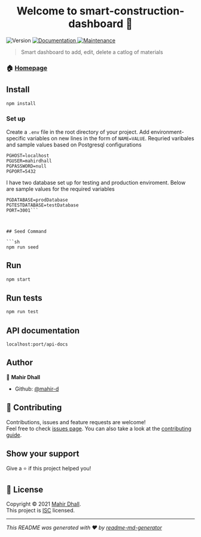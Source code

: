 <h1 align="center">Welcome to smart-construction-dashboard 👋</h1>
<p>
  <img alt="Version" src="https://img.shields.io/badge/version-1.0.0-blue.svg?cacheSeconds=2592000" />
  <a href="localhost:{port}/api-docs" target="_blank">
    <img alt="Documentation" src="https://img.shields.io/badge/documentation-yes-brightgreen.svg" />
  </a>
  <a href="https://github.com/mahir-d/smart-construction-dashboard/graphs/commit-activity" target="_blank">
    <img alt="Maintenance" src="https://img.shields.io/badge/Maintained%3F-yes-green.svg" />
  </a>
</p>

> Smart dashboard to add, edit, delete a catlog of materials

### 🏠 [Homepage](https://github.com/mahir-d/smart-construction-dashboard#readme)

## Install

```sh
npm install
```

### Set up
Create a `.env` file in the root directory of your project. Add
environment-specific variables on new lines in the form of `NAME=VALUE`.
Requried varibales and sample values based on Postgresql configurations
```dosini
PGHOST=localhost
PGUSER=mahirdhall
PGPASSWORD=null
PGPORT=5432
```
I have two database set up for testing and production enviroment.
Below are sample values for the required variables
```dosini
PGDATABASE=prodDatabase
PGTESTDATABASE=testDatabase
PORT=3001```



## Seed Command

```sh
npm run seed
```

## Run
``` sh
npm start
```

## Run tests

```sh
npm run test
```

## API documentation

``` 
localhost:port/api-docs
```

## Author

👤 **Mahir Dhall**

* Github: [@mahir-d](https://github.com/mahir-d)

## 🤝 Contributing

Contributions, issues and feature requests are welcome!<br />Feel free to check [issues page](https://github.com/mahir-d/smart-construction-dashboard/issues). You can also take a look at the [contributing guide](https://github.com/mahir-d/smart-construction-dashboard/blob/master/CONTRIBUTING.md).

## Show your support

Give a ⭐️ if this project helped you!

## 📝 License

Copyright © 2021 [Mahir Dhall](https://github.com/mahir-d).<br />
This project is [ISC](https://github.com/mahir-d/smart-construction-dashboard/blob/master/LICENSE) licensed.

***
_This README was generated with ❤️ by [readme-md-generator](https://github.com/kefranabg/readme-md-generator)_
